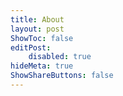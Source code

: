 ```yaml
---
title: About
layout: post
ShowToc: false
editPost:
    disabled: true
hideMeta: true
ShowShareButtons: false
---
```



